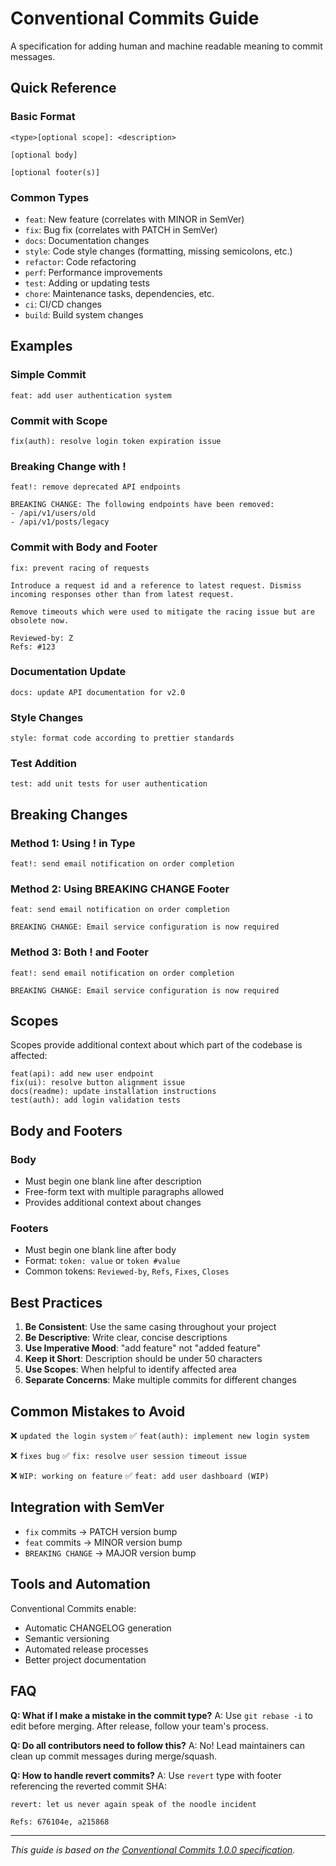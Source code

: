 # Conventional Commits Guide

A specification for adding human and machine readable meaning to commit messages.

## Quick Reference

### Basic Format
```
<type>[optional scope]: <description>

[optional body]

[optional footer(s)]
```

### Common Types
- `feat`: New feature (correlates with MINOR in SemVer)
- `fix`: Bug fix (correlates with PATCH in SemVer)
- `docs`: Documentation changes
- `style`: Code style changes (formatting, missing semicolons, etc.)
- `refactor`: Code refactoring
- `perf`: Performance improvements
- `test`: Adding or updating tests
- `chore`: Maintenance tasks, dependencies, etc.
- `ci`: CI/CD changes
- `build`: Build system changes

## Examples

### Simple Commit
```
feat: add user authentication system
```

### Commit with Scope
```
fix(auth): resolve login token expiration issue
```

### Breaking Change with !
```
feat!: remove deprecated API endpoints

BREAKING CHANGE: The following endpoints have been removed:
- /api/v1/users/old
- /api/v1/posts/legacy
```

### Commit with Body and Footer
```
fix: prevent racing of requests

Introduce a request id and a reference to latest request. Dismiss
incoming responses other than from latest request.

Remove timeouts which were used to mitigate the racing issue but are
obsolete now.

Reviewed-by: Z
Refs: #123
```

### Documentation Update
```
docs: update API documentation for v2.0
```

### Style Changes
```
style: format code according to prettier standards
```

### Test Addition
```
test: add unit tests for user authentication
```

## Breaking Changes

### Method 1: Using ! in Type
```
feat!: send email notification on order completion
```

### Method 2: Using BREAKING CHANGE Footer
```
feat: send email notification on order completion

BREAKING CHANGE: Email service configuration is now required
```

### Method 3: Both ! and Footer
```
feat!: send email notification on order completion

BREAKING CHANGE: Email service configuration is now required
```

## Scopes

Scopes provide additional context about which part of the codebase is affected:

```
feat(api): add new user endpoint
fix(ui): resolve button alignment issue
docs(readme): update installation instructions
test(auth): add login validation tests
```

## Body and Footers

### Body
- Must begin one blank line after description
- Free-form text with multiple paragraphs allowed
- Provides additional context about changes

### Footers
- Must begin one blank line after body
- Format: `token: value` or `token #value`
- Common tokens: `Reviewed-by`, `Refs`, `Fixes`, `Closes`

## Best Practices

1. **Be Consistent**: Use the same casing throughout your project
2. **Be Descriptive**: Write clear, concise descriptions
3. **Use Imperative Mood**: "add feature" not "added feature"
4. **Keep it Short**: Description should be under 50 characters
5. **Use Scopes**: When helpful to identify affected area
6. **Separate Concerns**: Make multiple commits for different changes

## Common Mistakes to Avoid

❌ `updated the login system`
✅ `feat(auth): implement new login system`

❌ `fixes bug`
✅ `fix: resolve user session timeout issue`

❌ `WIP: working on feature`
✅ `feat: add user dashboard (WIP)`

## Integration with SemVer

- `fix` commits → PATCH version bump
- `feat` commits → MINOR version bump
- `BREAKING CHANGE` → MAJOR version bump

## Tools and Automation

Conventional Commits enable:
- Automatic CHANGELOG generation
- Semantic versioning
- Automated release processes
- Better project documentation

## FAQ

**Q: What if I make a mistake in the commit type?**
A: Use `git rebase -i` to edit before merging. After release, follow your team's process.

**Q: Do all contributors need to follow this?**
A: No! Lead maintainers can clean up commit messages during merge/squash.

**Q: How to handle revert commits?**
A: Use `revert` type with footer referencing the reverted commit SHA:
```
revert: let us never again speak of the noodle incident

Refs: 676104e, a215868
```

---

*This guide is based on the [Conventional Commits 1.0.0 specification](https://www.conventionalcommits.org/).* 